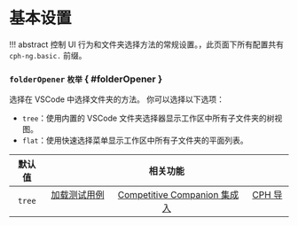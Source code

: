 # 基本设置

!!! abstract
    控制 UI 行为和文件夹选择方法的常规设置。，此页面下所有配置共有 `cph-ng.basic.` 前缀。

### `folderOpener` <small>枚举</small> { #folderOpener }

选择在 VSCode 中选择文件夹的方法。
你可以选择以下选项：

- `tree`：使用内置的 VSCode 文件夹选择器显示工作区中所有子文件夹的树视图。
- `flat`：使用快速选择菜单显示工作区中所有子文件夹的平面列表。

| 默认值 | 相关功能 |
|:-:|:-:|
|`tree`| [加载测试用例](../features/load-test-cases.md) &emsp; [Competitive Companion 集成](../features/competitive-companion.md) &emsp; [CPH 导入](../features/cph-import.md) |
